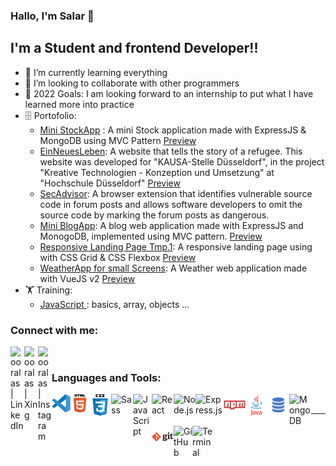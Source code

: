 ### Hallo, I'm Salar 👋 

## I'm a Student and frontend Developer!!

- 🌱 I’m currently learning everything 
- 👯 I’m looking to collaborate with other programmers 
- 🥅 2022 Goals: I am looking forward to an internship to put what I have learned more into practice
- 🗄️ Portofolio:
    - [Mini StockApp][stockapp] : A mini Stock application made with ExpressJS & MongoDB using MVC Pattern [Preview][stockappPreview]
    - [EinNeuesLeben][einneuesleben]: A website that tells the story of a refugee. This website was developed for "KAUSA-Stelle Düsseldorf", in the project "Kreative Technologien - Konzeption und Umsetzung" at "Hochschule Düsseldorf" [Preview][einneueslebenPreview]
    - [SecAdvisor][secAdvisor]: A browser extension that identifies vulnerable source code in forum posts and allows software developers to omit the source code by marking the forum posts as dangerous.
    - [Mini BlogApp][blogapp]: A blog web application made with ExpressJS and MonogoDB, implemented using MVC pattern. [Preview][blogappPreview]
    - [Responsive Landing Page Tmp.1][responsivePageTmp1]: A responsive landing page using with CSS Grid & CSS Flexbox [Preview][responsivePageTmp1Preview]
    - [WeatherApp for small Screens][weatherappvuejs2]: A Weather web application made with VueJS v2 [Preview][weatherappvuejs2Preview]
- 🏋️ Training:
    - [JavaScript ][javascripttraining]: basics, array, objects ...

### Connect with me:


[<img align="left" alt="ooralas | LinkedIn" width="22px" src="https://cdn.jsdelivr.net/npm/simple-icons@v6.2.0/icons/linkedin.svg" />][linkedin]
[<img align="left" alt="ooralas | Xing" width="22px" src="https://cdn.jsdelivr.net/npm/simple-icons@v6.2.0/icons/xing.svg" />][xing]
[<img align="left" alt="ooralas | Instagram" width="22px" src="https://cdn.jsdelivr.net/npm/simple-icons@v6.2.0/icons/instagram.svg" />][instagram]


<br />

### Languages and Tools:

<img align="left" alt="Visual Studio Code" width="30px" src="https://raw.githubusercontent.com/devicons/devicon/master/icons/vscode/vscode-original.svg" />
<img align="left" alt="HTML5" width="30px" src="https://raw.githubusercontent.com/devicons/devicon/master/icons/html5/html5-original-wordmark.svg" />
<img align="left" alt="CSS3" width="35px" src="https://raw.githubusercontent.com/devicons/devicon/master/icons/css3/css3-original-wordmark.svg" />
<img align="left" alt="Sass" width="35px" src="https://cdn.jsdelivr.net/gh/devicons/devicon/icons/sass/sass-original.svg" />
<img align="left" alt="JavaScript" width="30px" src="https://cdn.jsdelivr.net/gh/devicons/devicon/icons/javascript/javascript-original.svg" />
<!--- <img align="left" alt="React" width="35px" src="https://cdn.jsdelivr.net/gh/devicons/devicon/icons/react/react-original.svg" /> -->
<img align="left" alt="React" width="35px" src="https://cdn.jsdelivr.net/gh/devicons/devicon/icons/vuejs/vuejs-original.svg" />
<img align="left" alt="Node.js" width="35px" src="https://cdn.jsdelivr.net/gh/devicons/devicon/icons/nodejs/nodejs-original.svg" />
<img align="left" alt="Express.js" width="45px"src="https://cdn.jsdelivr.net/gh/devicons/devicon/icons/express/express-original-wordmark.svg" />
<img align="left" alt="Node.js" width="35px" src="https://raw.githubusercontent.com/devicons/devicon/master/icons/npm/npm-original-wordmark.svg" />
<img align="left" alt="npm" width="35px" src="https://raw.githubusercontent.com/devicons/devicon/master/icons/java/java-original-wordmark.svg" />
<img align="left" alt="SQL" width="35px" src="https://raw.githubusercontent.com/github/explore/80688e429a7d4ef2fca1e82350fe8e3517d3494d/topics/sql/sql.png" />
<img align="left" alt="MongoDB" width="35px" src="https://cdn.jsdelivr.net/gh/devicons/devicon/icons/mongodb/mongodb-original.svg" />
<img align="left" alt="Git" width="35px" src="https://raw.githubusercontent.com/devicons/devicon/master/icons/git/git-original-wordmark.svg" />
<img align="left" alt="GitHub" width="30px" src="https://cdn.jsdelivr.net/gh/devicons/devicon/icons/github/github-original.svg" />
<img align="left" alt="Terminal" width="35px" src="https://cdn.jsdelivr.net/gh/devicons/devicon/icons/bash/bash-original.svg" />

<br/>

---

[instagram]: https://instagram.com/salar.alali
[linkedin]: https://www.linkedin.com/in/salar-al-ali-bb52221bb/
[xing]: https://www.xing.com/profile/Salar_AlAli

[stockapp]: https://github.com/ooralas/mini_projects-expressjs_mongodb_MVC_StockApp
[einneuesleben]: https://github.com/ooralas/EinNeuesLeben
[secAdvisor]: https://github.com/SecAdvisor
[blogapp]: https://github.com/ooralas/mini_projects-expressjs_mongodb_Blog
[responsivePageTmp1]: https://github.com/ooralas/mini_projects-HTML-CSS_Template01
[weatherappvuejs2]: https://github.com/ooralas/mini_projects-weatherapp_vuejs2

[einneueslebenPreview]: https://einneuesleben.tk/
[stockappPreview]: https://miniprojects-stockapp.herokuapp.com/
[secAdvisorDashboardPreview]: https://secadvisor.dev/login
[blogappPreview]: https://miniprojects-blogapp.herokuapp.com/
[responsivePageTmp1Preview]: https://ooralas.github.io/mini_projects-HTML-CSS_Template01/
[weatherappvuejs2Preview]: https://miniprojects-weatherapp-vuejs2.herokuapp.com/

[javascripttraining]: https://github.com/ooralas/training_JavaScript
